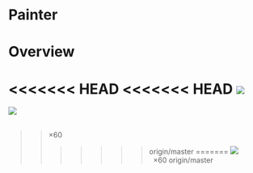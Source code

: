 # Painter
# Overview
<<<<<<< HEAD
<<<<<<< HEAD
<img src="https://github.com/Manato0x2cc/Painter/raw/master/docs/miku.gif"></img>
=======
<img src="https://github.com/Manato0x2cc/Painter/blob/master/doc/new_gif.gif"></img><br>  
>>×60
>>>>>>> origin/master
=======
<img src="https://github.com/Manato0x2cc/Painter/blob/master/doc/new_gif.gif"></img><br>  
>>×60
>>>>>>> origin/master
